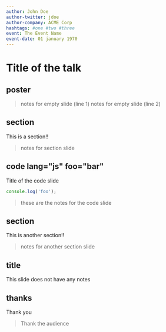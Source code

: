 ```yaml
---
author: John Doe
author-twitter: jdoe
author-company: ACME Corp
hashtags: #one #two #three
event: The Event Name
event-date: 01 january 1970
---
```


# Title of the talk

## poster
> notes for empty slide (line 1)
> notes for empty slide (line 2)

## section
This is a section!!
> notes for section slide

## code lang="js" foo="bar"
Title of the code slide
```js
console.log('foo');
```
> these are the notes for the code slide

## section
This is another section!!
> notes for another section slide

## title
This slide does not have any notes

## thanks
Thank you
> Thank the audience
